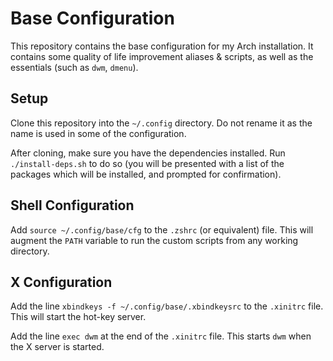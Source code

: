 # Base Configuration

This repository contains the base configuration for my Arch installation.
It contains some quality of life improvement aliases & scripts, as well as the
essentials (such as `dwm`, `dmenu`).

## Setup

Clone this repository into the `~/.config` directory.
Do not rename it as the name is used in some of the configuration.

After cloning, make sure you have the dependencies installed.
Run `./install-deps.sh` to do so (you will be presented with a list of the
packages which will be installed, and prompted for confirmation).

## Shell Configuration

Add `source ~/.config/base/cfg` to the `.zshrc` (or equivalent) file.
This will augment the `PATH` variable to run the custom scripts from any
working directory.

## X Configuration

Add the line `xbindkeys -f ~/.config/base/.xbindkeysrc` to the `.xinitrc` file.
This will start the hot-key server.

Add the line `exec dwm` at the end of the `.xinitrc` file.
This starts `dwm` when the X server is started.

